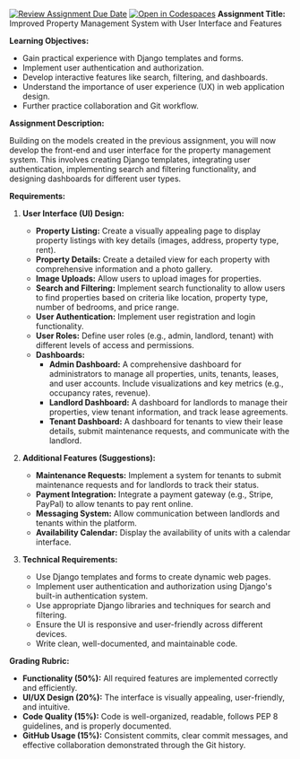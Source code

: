 [![Review Assignment Due Date](https://classroom.github.com/assets/deadline-readme-button-22041afd0340ce965d47ae6ef1cefeee28c7c493a6346c4f15d667ab976d596c.svg)](https://classroom.github.com/a/IplgRMLO)
[![Open in Codespaces](https://classroom.github.com/assets/launch-codespace-2972f46106e565e64193e422d61a12cf1da4916b45550586e14ef0a7c637dd04.svg)](https://classroom.github.com/open-in-codespaces?assignment_repo_id=17565404)
**Assignment Title:** Improved Property Management System with User Interface and Features

**Learning Objectives:**

* Gain practical experience with Django templates and forms.
* Implement user authentication and authorization.
* Develop interactive features like search, filtering, and dashboards.
* Understand the importance of user experience (UX) in web application design.
* Further practice collaboration and Git workflow.

**Assignment Description:**

Building on the models created in the previous assignment, you will now develop the front-end and user interface for the property management system. This involves creating Django templates, integrating user authentication, implementing search and filtering functionality, and designing dashboards for different user types.

**Requirements:**

1. **User Interface (UI) Design:**
    *   **Property Listing:** Create a visually appealing page to display property listings with key details (images, address, property type, rent).
    *   **Property Details:**  Create a detailed view for each property with comprehensive information and a photo gallery.
    *   **Image Uploads:** Allow users to upload images for properties.
    *   **Search and Filtering:** Implement search functionality to allow users to find properties based on criteria like location, property type, number of bedrooms, and price range.
    *   **User Authentication:** Implement user registration and login functionality.
    *   **User Roles:** Define user roles (e.g., admin, landlord, tenant) with different levels of access and permissions.
    *   **Dashboards:**
        *   **Admin Dashboard:** A comprehensive dashboard for administrators to manage all properties, units, tenants, leases, and user accounts.  Include visualizations and key metrics (e.g., occupancy rates, revenue).
        *   **Landlord Dashboard:** A dashboard for landlords to manage their properties, view tenant information, and track lease agreements.
        *   **Tenant Dashboard:** A dashboard for tenants to view their lease details, submit maintenance requests, and communicate with the landlord.

2. **Additional Features (Suggestions):**
    *   **Maintenance Requests:** Implement a system for tenants to submit maintenance requests and for landlords to track their status.
    *   **Payment Integration:** Integrate a payment gateway (e.g., Stripe, PayPal) to allow tenants to pay rent online.
    *   **Messaging System:**  Allow communication between landlords and tenants within the platform.
    *   **Availability Calendar:** Display the availability of units with a calendar interface.

3. **Technical Requirements:**
    *   Use Django templates and forms to create dynamic web pages.
    *   Implement user authentication and authorization using Django's built-in authentication system.
    *   Use appropriate Django libraries and techniques for search and filtering.
    *   Ensure the UI is responsive and user-friendly across different devices.
    *   Write clean, well-documented, and maintainable code.

**Grading Rubric:**

*   **Functionality (50%):**  All required features are implemented correctly and efficiently.
*   **UI/UX Design (20%):** The interface is visually appealing, user-friendly, and intuitive.
*   **Code Quality (15%):** Code is well-organized, readable, follows PEP 8 guidelines, and is properly documented.
*   **GitHub Usage (15%):**  Consistent commits, clear commit messages, and effective collaboration demonstrated through the Git history.
